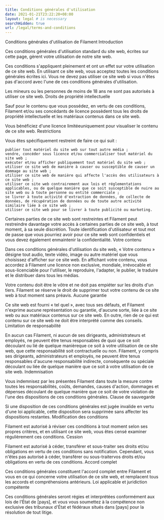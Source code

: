 ```yaml
---
title: Conditions générales d'utilisation
date: 2021-01-21T23:22:20+08:00
layout: legal # is necessary
searchHidden: true
url: /legal/terms-and-conditions
---
```

Conditions générales d'utilisation de Filament
Introduction

Ces conditions générales d'utilisation standard du site web, écrites sur cette page, gèrent votre utilisation de notre site web.

Ces conditions s'appliquent pleinement et ont un effet sur votre utilisation de ce site web. En utilisant ce site web, vous acceptez toutes les conditions générales écrites ici. Vous ne devez pas utiliser ce site web si vous n'êtes pas d'accord avec l'une de ces conditions générales d'utilisation.

Les mineurs ou les personnes de moins de 18 ans ne sont pas autorisés à utiliser ce site web.
Droits de propriété intellectuelle

Sauf pour le contenu que vous possédez, en vertu de ces conditions, Filament et/ou ses concédants de licence possèdent tous les droits de propriété intellectuelle et les matériaux contenus dans ce site web.

Vous bénéficiez d'une licence limitéeuniquement pour visualiser le contenu de ce site web.
Restrictions

Vous êtes spécifiquement restreint de faire ce qui suit :

    publier tout matériel du site web sur tout autre média ;
    vendre, concéder sous licence et/ou commercialiser tout matériel du site web ;
    exécuter et/ou afficher publiquement tout matériel du site web ;
    utiliser ce site web de manière à causer ou susceptible de causer un dommage au site web ;
    utiliser ce site web de manière qui affecte l'accès des utilisateurs à ce site web ;
    utiliser ce site web contrairement aux lois et réglementations applicables, ou de quelque manière que ce soit susceptible de nuire au site web ou à toute personne ou entité commerciale ;
    se livrer à toute activité d'extraction de données, de collecte de données, de récupération de données ou de toute autre activité similaire liée à ce site web ;
    utiliser ce site web pour se livrer à toute publicité ou marketing.

Certaines parties de ce site web sont restreintes et Filament peut restreindre davantage votre accès à certaines parties de ce site web, à tout moment, à sa seule discrétion. Toute identification d'utilisateur et tout mot de passe que vous pourriez avoir pour ce site web sont confidentiels et vous devez également enmaintenir la confidentialité.
Votre contenu

Dans ces conditions générales d'utilisation du site web, « Votre contenu » désigne tout audio, texte vidéo, image ou autre matériel que vous choisissez d'afficher sur ce site web. En affichant votre contenu, vous accordez à Filament une licence non exclusive, mondiale, irrévocable et sous-licenciable pour l'utiliser, le reproduire, l'adapter, le publier, le traduire et le distribuer dans tous les médias.

Votre contenu doit être le vôtre et ne doit pas empiéter sur les droits d'un tiers. Filament se réserve le droit de supprimer tout votre contenu de ce site web à tout moment sans préavis.
Aucune garantie

Ce site web est fourni « tel quel », avec tous ses défauts, et Filament n'exprime aucune représentation ou garantie, d'aucune sorte, liée à ce site web ou aux matériaux contenus sur ce site web. En outre, rien de ce qui est contenu sur ce site web ne doit être interprété comme des conseils.
Limitation de responsabilité

En aucun cas Filament, ni aucun de ses dirigeants, administrateurs et employés, ne peuvent être tenus responsables de quoi que ce soit découlant ou lié de quelque manièreque ce soit à votre utilisation de ce site web, que cette responsabilité soit contractuelle ou non. Filament, y compris ses dirigeants, administrateurs et employés, ne peuvent être tenus responsables d'aucune responsabilité indirecte, conséquente ou spéciale découlant ou liée de quelque manière que ce soit à votre utilisation de ce site web.
Indemnisation

Vous indemnisez par les présentes Filament dans toute la mesure contre toutes les responsabilités, coûts, demandes, causes d'action, dommages et dépenses découlant de quelque manière que ce soit de votre violation de l'une des dispositions de ces conditions générales.
Clause de sauvegarde

Si une disposition de ces conditions générales est jugée invalide en vertu d'une loi applicable, cette disposition sera supprimée sans affecter les dispositions restantes.
Modification des conditions

Filament est autorisé à réviser ces conditions à tout moment selon ses propres critères, et en utilisant ce site web, vous êtes censé examiner régulièrement ces conditions.
Cession

Filament est autorisé à céder, transférer et sous-traiter ses droits et/ou obligations en vertu de ces conditions sans notification. Cependant, vous n'êtes pas autorisé à céder, transférer ou sous-traitervos droits et/ou obligations en vertu de ces conditions.
Accord complet

Ces conditions générales constituent l'accord complet entre Filament et vous en ce qui concerne votre utilisation de ce site web, et remplacent tous les accords et compréhensions antérieurs.
Loi applicable et juridiction compétente

Ces conditions générales seront régies et interprétées conformément aux lois de l'État de [pays], et vous vous soumettez à la compétence non exclusive des tribunaux d'État et fédéraux situés dans [pays] pour la résolution de tout litige.
